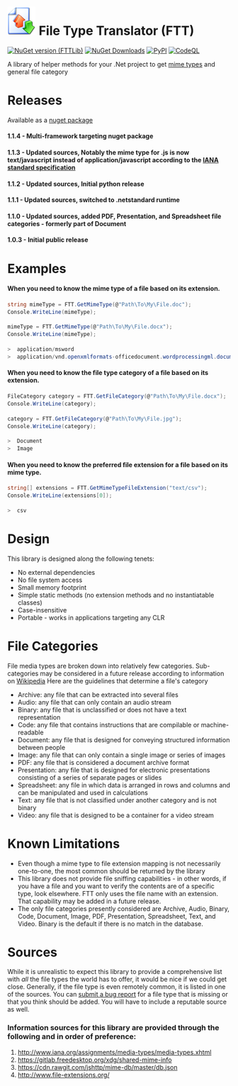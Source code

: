# ![FTT Logo](https://raw.githubusercontent.com/brondavies/filetypetranslator/master/ftt-icon.png) File Type Translator (FTT)

[![NuGet version (FTTLib)](https://img.shields.io/nuget/v/FTTLib.dll.svg?style=flat-square)](https://www.nuget.org/packages/FTTLib.dll/)
[![NuGet Downloads](https://img.shields.io/nuget/dt/FTTLib.dll.svg)](https://www.nuget.org/packages/FTTLib.dll/)
[![PyPI](https://badge.fury.io/py/fttlib.svg)](https://pypi.org/project/fttlib/)
[![CodeQL](https://github.com/brondavies/filetypetranslator/workflows/CodeQL/badge.svg)](https://github.com/brondavies/filetypetranslator/actions?query=workflow%3ACodeQL)

A library of helper methods for your .Net project to get [mime types](https://en.wikipedia.org/wiki/Media_type) and general file category

# Releases
Available as a [nuget package](https://www.nuget.org/packages/FTTLib.dll) 
#### 1.1.4 - Multi-framework targeting nuget package
#### 1.1.3 - Updated sources, Notably the mime type for .js is now text/javascript instead of application/javascript according to the [IANA standard specification](https://www.iana.org/assignments/media-types/application/javascript)
#### 1.1.2 - Updated sources, Initial python release
#### 1.1.1 - Updated sources, switched to .netstandard runtime
#### 1.1.0 - Updated sources, added PDF, Presentation, and Spreadsheet file categories - formerly part of Document
#### 1.0.3 - Initial public release

# Examples

####  When you need to know the mime type of a file based on its extension.

```csharp
string mimeType = FTT.GetMimeType(@"Path\To\My\File.doc");
Console.WriteLine(mimeType);

mimeType = FTT.GetMimeType(@"Path\To\My\File.docx");
Console.WriteLine(mimeType);

>  application/msword
>  application/vnd.openxmlformats-officedocument.wordprocessingml.document
```

####  When you need to know the file type category of a file based on its extension.

```csharp
FileCategory category = FTT.GetFileCategory(@"Path\To\My\File.docx");
Console.WriteLine(category);

category = FTT.GetFileCategory(@"Path\To\My\File.jpg");
Console.WriteLine(category);

>  Document
>  Image
```

####  When you need to know the preferred file extension for a file based on its mime type.

```csharp
string[] extensions = FTT.GetMimeTypeFileExtension("text/csv");
Console.WriteLine(extensions[0]);

>  csv
```

# Design

This library is designed along the following tenets:

* No external dependencies
* No file system access
* Small memory footprint
* Simple static methods (no extension methods and no instantiatable classes)
* Case-insensitive
* Portable - works in applications targeting any CLR

# File Categories

File media types are broken down into relatively few categories.  Sub-categories may be considered in a future release according to information on [Wikipedia](https://en.wikipedia.org/wiki/List_of_file_formats)  Here are the guidelines that determine a file's category

* Archive: any file that can be extracted into several files
* Audio: any file that can only contain an audio stream
* Binary: any file that is unclassified or does not have a text representation
* Code: any file that contains instructions that are compilable or machine-readable
* Document: any file that is designed for conveying structured information between people
* Image: any file that can only contain a single image or series of images
* PDF: any file that is considered a document archive format
* Presentation: any file that is designed for electronic presentations consisting of a series of separate pages or slides
* Spreadsheet: any file in which data is arranged in rows and columns and can be manipulated and used in calculations
* Text: any file that is not classified under another category and is not binary
* Video: any file that is designed to be a container for a video stream

# Known Limitations

* Even though a mime type to file extension mapping is not necessarily one-to-one, the most common should be returned by the library
* This library does not provide file sniffing capabilities - in other words, if you have a file and you want to verify the contents are of a specific type, look elsewhere. FTT only uses the file name with an extension.  That capability may be added in a future release.
* The only file categories presently considered are Archive, Audio, Binary, Code, Document, Image, PDF, Presentation, Spreadsheet, Text, and Video.  Binary is the default if there is no match in the database.

# Sources

While it is unrealistic to expect this library to provide a comprehensive list with *all* the file types the world has to offer, it would be nice if we could get close.  Generally, if the file type is even remotely common, it is listed in one of the sources.  You can [submit a bug report](https://github.com/brondavies/filetypetranslator/issues/new) for a file type that is missing or that you think should be added.  You will have to include a reputable source as well.

### Information sources for this library are provided through the following and in order of preference:

1. http://www.iana.org/assignments/media-types/media-types.xhtml
1. https://gitlab.freedesktop.org/xdg/shared-mime-info
1. https://cdn.rawgit.com/jshttp/mime-db/master/db.json
1. http://www.file-extensions.org/
